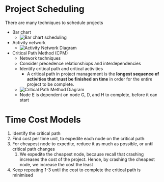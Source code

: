 # Project Scheduling

There are many techniques to schedule projects

- Bar chart
  - ![Bar chart scheduling](https://assets-global.website-files.com/5a5399a10a77cc0001b18774/5f45691e5710e40483762559_Free%20Excel%20gantt%20chart%20header%20image.png)
- Activity network
  - ![Activity Network Diagram](https://project-management.info/?attachment_id=725)
- Critical Path Method (CPM)
  - Network techniques
  - Consider precedence relationshiops and interdependencies
  - Identify critical path and critical activities
    - A critical path in project management is the **longest sequence of activities that must be finished on time** in order for the entire project to be complete.
  - ![Critical Path Method Diagram](https://upload.wikimedia.org/wikipedia/commons/c/cd/SimpleAONwDrag3.png)
  - Node E is dependent on node G, D, and H to complete, before it can start

# Time Cost Models

1. Identify the critical path
2. Find cost per time unit, to expedite each node on the critical path
3. For cheapest node to expedite, reduce it as much as possible, or until critical path changes
   1. We expedite the cheapest node, because recall that crashing increases the cost of the project. Hence, by crashing the cheapest node, we increase the cost the least
4. Keep repeating 1-3 until the cost to complete the critical path is minimised
